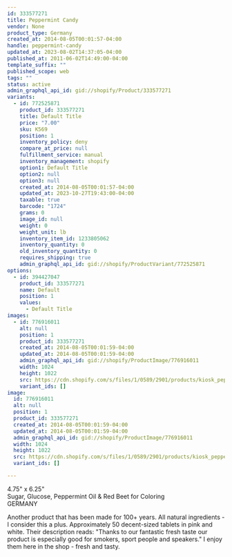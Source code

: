 ```yaml
---
id: 333577271
title: Peppermint Candy
vendor: None
product_type: Germany
created_at: 2014-08-05T00:01:57-04:00
handle: peppermint-candy
updated_at: 2023-08-02T14:37:05-04:00
published_at: 2011-06-02T14:49:00-04:00
template_suffix: ""
published_scope: web
tags: ""
status: active
admin_graphql_api_id: gid://shopify/Product/333577271
variants:
  - id: 772525871
    product_id: 333577271
    title: Default Title
    price: "7.00"
    sku: K569
    position: 1
    inventory_policy: deny
    compare_at_price: null
    fulfillment_service: manual
    inventory_management: shopify
    option1: Default Title
    option2: null
    option3: null
    created_at: 2014-08-05T00:01:57-04:00
    updated_at: 2023-10-27T19:43:00-04:00
    taxable: true
    barcode: "1724"
    grams: 0
    image_id: null
    weight: 0
    weight_unit: lb
    inventory_item_id: 1233805062
    inventory_quantity: 0
    old_inventory_quantity: 0
    requires_shipping: true
    admin_graphql_api_id: gid://shopify/ProductVariant/772525871
options:
  - id: 394427047
    product_id: 333577271
    name: Default
    position: 1
    values:
      - Default Title
images:
  - id: 776916011
    alt: null
    position: 1
    product_id: 333577271
    created_at: 2014-08-05T00:01:59-04:00
    updated_at: 2014-08-05T00:01:59-04:00
    admin_graphql_api_id: gid://shopify/ProductImage/776916011
    width: 1024
    height: 1022
    src: https://cdn.shopify.com/s/files/1/0589/2901/products/kiosk_peppermints.tif.jpeg?v=1407211319
    variant_ids: []
image:
  id: 776916011
  alt: null
  position: 1
  product_id: 333577271
  created_at: 2014-08-05T00:01:59-04:00
  updated_at: 2014-08-05T00:01:59-04:00
  admin_graphql_api_id: gid://shopify/ProductImage/776916011
  width: 1024
  height: 1022
  src: https://cdn.shopify.com/s/files/1/0589/2901/products/kiosk_peppermints.tif.jpeg?v=1407211319
  variant_ids: []

---
```


4.75" x 6.25"  
Sugar, Glucose, Peppermint Oil & Red Beet for Coloring  
GERMANY

Another product that has been made for 100+ years. All natural ingredients - I consider this a plus. Approximately 50 decent-sized tablets in pink and white. Their description reads: "Thanks to our fantastic fresh taste our product is especially good for smokers, sport people and speakers." I enjoy them here in the shop - fresh and tasty.
